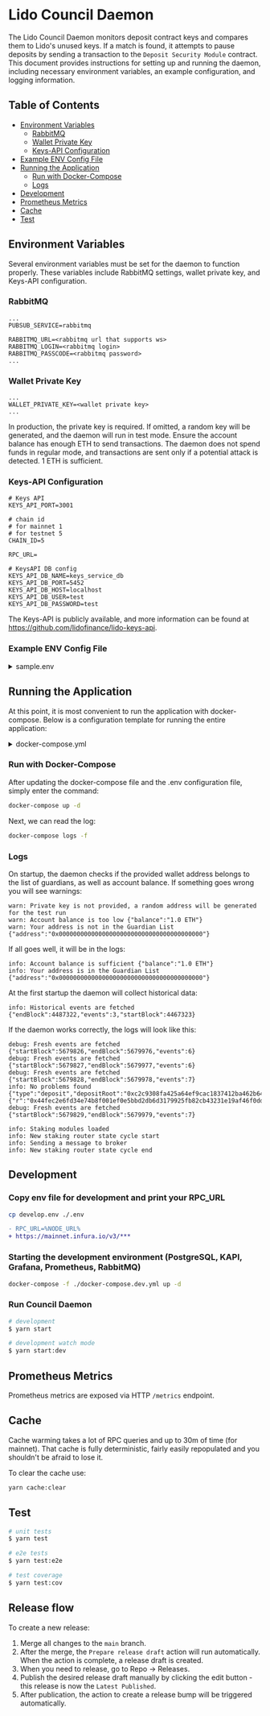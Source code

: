 # Lido Council Daemon

The Lido Council Daemon monitors deposit contract keys and compares them to Lido's unused keys. If a match is found, it attempts to pause deposits by sending a transaction to the `Deposit Security Module` contract. This document provides instructions for setting up and running the daemon, including necessary environment variables, an example configuration, and logging information.

## Table of Contents

- [Environment Variables](#environment-variables)
  - [RabbitMQ](#rabbitmq)
  - [Wallet Private Key](#wallet-private-key)
  - [Keys-API Configuration](#keys-api-configuration)
- [Example ENV Config File](#example-env-config-file)
- [Running the Application](#running-the-application)
  - [Run with Docker-Compose](#run-with-docker-compose)
  - [Logs](#logs)
- [Development](#development)
- [Prometheus Metrics](#prometheus-metrics)
- [Cache](#cache)
- [Test](#test)

## Environment Variables

Several environment variables must be set for the daemon to function properly. These variables include RabbitMQ settings, wallet private key, and Keys-API configuration.

### RabbitMQ

```env
...
PUBSUB_SERVICE=rabbitmq

RABBITMQ_URL=<rabbitmq url that supports ws>
RABBITMQ_LOGIN=<rabbitmq login>
RABBITMQ_PASSCODE=<rabbitmq password>
...
```

### Wallet Private Key

```env
...
WALLET_PRIVATE_KEY=<wallet private key>
...
```

In production, the private key is required. If omitted, a random key will be generated, and the daemon will run in test mode. Ensure the account balance has enough ETH to send transactions. The daemon does not spend funds in regular mode, and transactions are sent only if a potential attack is detected. 1 ETH is sufficient.

### Keys-API Configuration

```env
# Keys API
KEYS_API_PORT=3001

# chain id
# for mainnet 1
# for testnet 5
CHAIN_ID=5

RPC_URL=

# KeysAPI DB config
KEYS_API_DB_NAME=keys_service_db
KEYS_API_DB_PORT=5452
KEYS_API_DB_HOST=localhost
KEYS_API_DB_USER=test
KEYS_API_DB_PASSWORD=test

```

The Keys-API is publicly available, and more information can be found at https://github.com/lidofinance/lido-keys-api.

### Example ENV Config File

<details>

<summary>sample.env</summary>

```
# App
PORT=3000

# Log level: debug, info, notice, warning or error
LOG_LEVEL=info

# Log format: simple or json
LOG_FORMAT=simple

# Pubsub (default: rabbitmq)
PUBSUB_SERVICE=rabbitmq

# RabbitMQ
RABBITMQ_URL=wss://rabbitmq_url
RABBITMQ_LOGIN=test
RABBITMQ_PASSCODE=test

# Private key
# Used to sign transactions and stop the protocol.
# Make sure there are enough ETH on the balance to send a transaction to stop the protocol
WALLET_PRIVATE_KEY=0x0000000000000000000000000000000000000000000000000000000000000001

KEYS_API_HOST=http://keys_api_service_api

# Keys API
KEYS_API_PORT=3001

# chain id
# for mainnet 1
# for testnet 5
CHAIN_ID=5

RPC_URL=

# KeysAPI DB config
KEYS_API_DB_NAME=keys_service_db
KEYS_API_DB_PORT=5452
KEYS_API_DB_HOST=localhost
KEYS_API_DB_USER=test
KEYS_API_DB_PASSWORD=test

```
</details>

## Running the Application
At this point, it is most convenient to run the application with docker-compose. Below is a configuration template for running the entire application:

<details>

<summary>docker-compose.yml</summary>

```yaml=
version: '3.7'

services:
  keys_api_service_db:
    image: postgres:14-alpine
    container_name: keys_api_service_db
    restart: unless-stopped
    environment:
      - POSTGRES_DB=${KEYS_API_DB_NAME}
      - POSTGRES_USER=${KEYS_API_DB_USER}
      - POSTGRES_PASSWORD=${KEYS_API_DB_PASSWORD}
    volumes:
      - ./.volumes/pgdata-${CHAIN_ID}/:/var/lib/postgresql/data

  keys_api_service_api:
    # get last hash from  https://docs.lido.fi/guides/tooling/#keys-api
    image: lidofinance/lido-keys-api@<latest-hash>
    container_name: keys_api_service_api
    environment:
      - PORT=3001
      - LOG_LEVEL=${LOG_LEVEL}
      - LOG_FORMAT=${LOG_FORMAT}
      - CHAIN_ID=${CHAIN_ID}
      - PROVIDERS_URLS=${RPC_URL}
      - VALIDATOR_REGISTRY_ENABLE=false
      - DB_NAME=${KEYS_API_DB_NAME}
      - DB_PORT=5432
      - DB_HOST=keys_api_service_db
      - DB_USER=${KEYS_API_DB_USER}
      - DB_PASSWORD=${KEYS_API_DB_PASSWORD}
    depends_on:
      - keys_api_service_db

  council_daemon:
    # get last hash from  https://docs.lido.fi/guides/tooling/#council-daemon
    image: lidofinance/lido-council-daemon@<latest-hash>
    ports:
      - "127.0.0.1:${PORT}:3000" # port is used for prometheus metrics
    environment:
      - PORT=3000
      - LOG_LEVEL=${LOG_LEVEL}
      - LOG_FORMAT=${LOG_FORMAT}
      - RPC_URL=${RPC_URL}
      - WALLET_PRIVATE_KEY=${WALLET_PRIVATE_KEY}
      - KEYS_API_HOST=http://keys_api_service_api
      - KEYS_API_PORT=3001
      - PUBSUB_SERVICE=rabbitmq
      - RABBITMQ_URL=${RABBITMQ_URL}
      - RABBITMQ_LOGIN=${RABBITMQ_LOGIN}
      - RABBITMQ_PASSCODE=${RABBITMQ_PASSCODE}
    depends_on:
      - keys_api_service_api
    volumes:
      - ./.volumes/cache/:/council/cache/

```
</details>

### Run with Docker-Compose

After updating the docker-compose file and the .env configuration file, simply enter the command:

```bash
docker-compose up -d
```

Next, we can read the log:
```bash
docker-compose logs -f
```

### Logs

On startup, the daemon checks if the provided wallet address belongs to the list of guardians, as well as account balance. If something goes wrong you will see warnings:

```log
warn: Private key is not provided, a random address will be generated for the test run
warn: Account balance is too low {"balance":"1.0 ETH"}
warn: Your address is not in the Guardian List {"address":"0x0000000000000000000000000000000000000000"}
```

If all goes well, it will be in the logs:

```log
info: Account balance is sufficient {"balance":"1.0 ETH"}
info: Your address is in the Guardian List {"address":"0x0000000000000000000000000000000000000000"}
```

At the first startup the daemon will collect historical data:

```log
info: Historical events are fetched {"endBlock":4487322,"events":3,"startBlock":4467323}
```

If the daemon works correctly, the logs will look like this:

```log
debug: Fresh events are fetched {"startBlock":5679826,"endBlock":5679976,"events":6}
debug: Fresh events are fetched {"startBlock":5679827,"endBlock":5679977,"events":6}
debug: Fresh events are fetched {"startBlock":5679828,"endBlock":5679978,"events":7}
info: No problems found {"type":"deposit","depositRoot":"0xc2c9308fa425a64ef9cac1837412ba462b6429fce2f170184284a260b735638c","nonce":12,"blockNumber":5679978,"blockHash":"0x87762c941f653f2f70157f86deac78f19e4d1549e231a52d1191289592d1a0ab","guardianAddress":"0x3dc4cF780F2599B528F37dedB34449Fb65Ef7d4A","guardianIndex":0,"signature":{"r":"0x44fec2e6fd34e74b8f001ef0e5bbd2db6d3179925fb82cb43231e19af46f0ddd","s":"0x2ff4326af760e353803458b75279eb8f58e5735b3565ea16bcd0f773bce106a4","_vs":"0xaff4326af760e353803458b75279eb8f58e5735b3565ea16bcd0f773bce106a4","recoveryParam":1,"v":28}}
debug: Fresh events are fetched {"startBlock":5679829,"endBlock":5679979,"events":7}
```

```log
info: Staking modules loaded
info: New staking router state cycle start
info: Sending a message to broker
info: New staking router state cycle end
```

## Development

### Copy env file for development and print your RPC_URL

```bash
cp develop.env ./.env
```

```diff
- RPC_URL=%NODE_URL%
+ https://mainnet.infura.io/v3/***
```

### Starting the development environment (PostgreSQL, KAPI, Grafana, Prometheus, RabbitMQ)

```bash
docker-compose -f ./docker-compose.dev.yml up -d
```

### Run Council Daemon

```bash
# development
$ yarn start

# development watch mode
$ yarn start:dev
```


## Prometheus Metrics

Prometheus metrics are exposed via HTTP `/metrics` endpoint.

## Cache

Cache warming takes a lot of RPC queries and up to 30m of time (for mainnet). That cache is fully deterministic, fairly easily repopulated and you shouldn't be afraid to lose it.

To clear the cache use:

```bash
yarn cache:clear
```

## Test

```bash
# unit tests
$ yarn test

# e2e tests
$ yarn test:e2e

# test coverage
$ yarn test:cov
```

## Release flow

To create a new release:

1. Merge all changes to the `main` branch.
1. After the merge, the `Prepare release draft` action will run automatically. When the action is complete, a release draft is created.
1. When you need to release, go to Repo → Releases.
1. Publish the desired release draft manually by clicking the edit button - this release is now the `Latest Published`.
1. After publication, the action to create a release bump will be triggered automatically.
